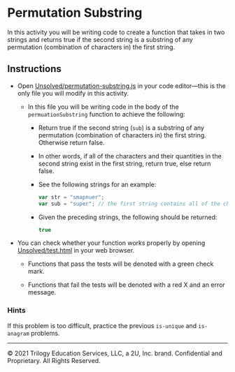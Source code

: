 # Permutation Substring

In this activity you will be writing code to create a function that takes in two strings and returns true if the second string is a substring of any permutation (combination of characters in) the first string.

## Instructions

* Open [Unsolved/permutation-substring.js](Unsolved/permutation-substring.js) in your code editor&mdash;this is the only file you will modify in this activity.

  * In this file you will be writing code in the body of the `permuationSubstring` function to achieve the following:

    * Return true if the second string (`sub`) is a substring of any permutation (combination of characters in) the first string. Otherwise return false.

    * In other words, if all of the characters and their quantities in the second string exist in the first string, return true, else return false.

    * See the following strings for an example:

      ```js
      var str = "smapnuer";
      var sub = "super"; // the first string contains all of the characters needed to make the second
      ```

    * Given the preceding strings, the following should be returned:

      ```js
      true
      ```

* You can check whether your function works properly by opening [Unsolved/test.html](Unsolved/test.html) in your web browser.

  * Functions that pass the tests will be denoted with a green check mark.

  * Functions that fail the tests will be denoted with a red X and an error message.

### Hints

If this problem is too difficult, practice the previous `is-unique` and `is-anagram` problems.

---

 © 2021 Trilogy Education Services, LLC, a 2U, Inc. brand. Confidential and Proprietary. All Rights Reserved.